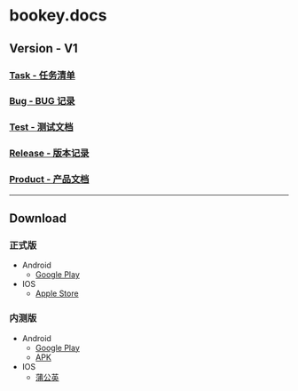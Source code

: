 # bookey.docs

## Version - V1

### [Task - 任务清单](https://github.com/bookey-dev/bookey.docs/projects/2)

### [Bug - BUG 记录](https://github.com/bookey-dev/bookey.bug/issues)

### [Test - 测试文档](https://github.com/bookey-dev/bookey.docs/issues/3)

### [Release - 版本记录](https://github.com/bookey-dev/bookey.docs/issues/5)

### [Product - 产品文档](https://github.com/bookey-dev/bookey.docs/issues/1)

--- 

## Download

### 正式版
- Android
   - [Google Play](https://play.google.com/store/apps/details?id=app.bookey)
- IOS
   - [Apple Store](https://apps.apple.com/cn/app/id1490069864)

### 内测版
- Android
   - [Google Play](https://play.google.com/apps/internaltest/4700196513230198982)
   - [APK](https://wxit.oss-cn-shanghai.aliyuncs.com/apk/bookey/bookey-release.apk)
- IOS
   - [蒲公英](https://www.pgyer.com/hwqs)

